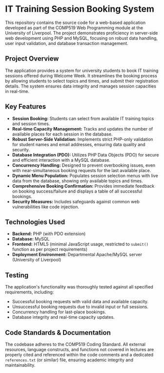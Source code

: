 # IT Training Session Booking System

This repository contains the source code for a web-based application developed as part of the COMP519 Web Programming module at the University of Liverpool. The project demonstrates proficiency in server-side web development using PHP and MySQL, focusing on robust data handling, user input validation, and database transaction management.

## Project Overview

The application provides a system for university students to book IT training sessions offered during Welcome Week. It streamlines the booking process by allowing students to select topics and times, and submit their registration details. The system ensures data integrity and manages session capacities in real-time.

## Key Features

* **Session Booking:** Students can select from available IT training topics and session times.
* **Real-time Capacity Management:** Tracks and updates the number of available places for each session in the database.
* **Robust Server-Side Validation:** Implements strict PHP-only validation for student names and email addresses, ensuring data quality and security.
* **Database Integration (PDO):** Utilizes PHP Data Objects (PDO) for secure and efficient interaction with a MySQL database.
* **Concurrency Handling:** Designed to prevent overbooking issues, even with near-simultaneous booking requests for the last available place.
* **Dynamic Menu Population:** Populates session selection menus with live data from the database, showing only available topics and times.
* **Comprehensive Booking Confirmation:** Provides immediate feedback on booking success/failure and displays a table of all successful bookings.
* **Security Measures:** Includes safeguards against common web vulnerabilities like code injection.

##  Technologies Used

* **Backend:** PHP (with PDO extension)
* **Database:** MySQL
* **Frontend:** HTML5 (minimal JavaScript usage, restricted to `submit()` function as per project requirements)
* **Deployment Environment:** Departmental Apache/MySQL server (University of Liverpool)

## Testing

The application's functionality was thoroughly tested against all specified requirements, including:
* Successful booking requests with valid data and available capacity.
* Unsuccessful booking requests due to invalid input or full sessions.
* Concurrency handling for last-place bookings.
* Database integrity and real-time capacity updates.

## Code Standards & Documentation

The codebase adheres to the COMP519 Coding Standard. All external resources, language constructs, and functions not covered in lectures are properly cited and referenced within the code comments and a dedicated `references.txt` (or similar) file, ensuring academic integrity and maintainability.

